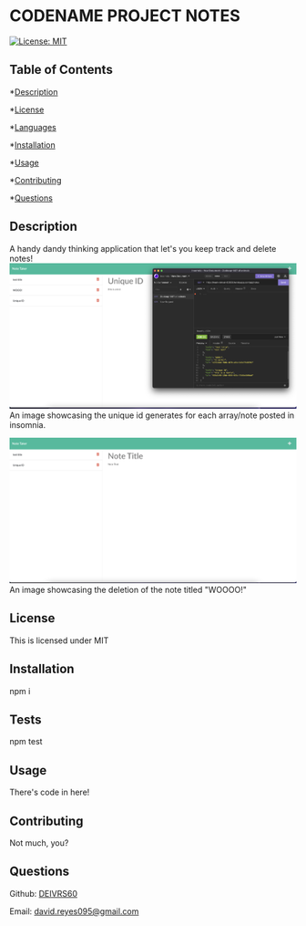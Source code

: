 # CODENAME PROJECT NOTES
  [![License: MIT](https://img.shields.io/badge/License-MIT-yellow.svg)](https://opensource.org/licenses/MIT)
  
  ## Table of Contents ##
  *[Description](#description)

  *[License](#license)


  *[Languages](#languages)

  *[Installation](#installation)

  *[Usage](#usage)

  *[Contributing](#contributing)

  *[Questions](#questions)




  ## Description ##
  A handy dandy thinking application that let's you keep track and delete notes!
  ![screenshot](./public/assets/images/ss1.png)
  An image showcasing the unique id generates for each array/note posted in insomnia. 

  ![screenshot](./public/assets/images/ss2.png)
  An image showcasing the deletion of the note titled "WOOOO!"



  ## License ##
  This is licensed under MIT
  

  ## Installation ##
  npm i

  ## Tests ##
  npm test

  ## Usage ##
  There's code in here!

  ## Contributing ##
  Not much, you?

  ## Questions ##
  Github: [DEIVRS60](https://github.com/DEIVRS60)

  Email: david.reyes095@gmail.com


  

